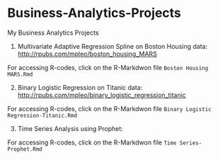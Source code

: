 # Business-Analytics-Projects
My Business Analytics Projects

1. Multivariate Adaptive Regression Spline on Boston Housing data: http://rpubs.com/mpleo/boston_housing_MARS

For accessing R-codes, click on the R-Markdwon file `Boston Housing MARS.Rmd`

2. Binary Logistic Regression on Titanic data: http://rpubs.com/mpleo/binary_logistic_regression_titanic

For accessing R-codes, click on the R-Markdwon file `Binary Logistic Regression-Titanic.Rmd`

3. Time Series Analysis using Prophet: 

For accessing R-codes, click on the R-Markdwon file `Time Series-Prophet.Rmd`

